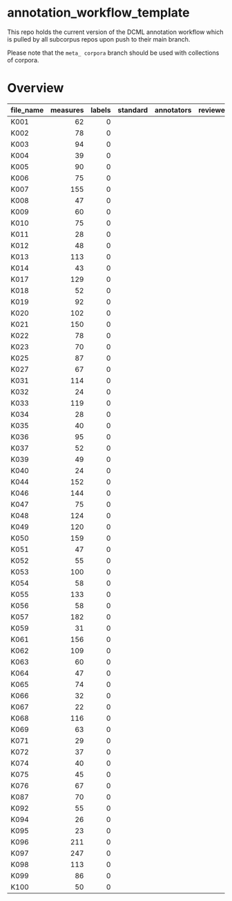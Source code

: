# annotation_workflow_template

This repo holds the current version of the DCML annotation workflow which is pulled by all subcorpus repos upon push to their main branch. 

Please note that the `meta_ corpora` branch should be used with collections of corpora.


# Overview
|file_name|measures|labels|standard|annotators|reviewers|
|---------|-------:|-----:|--------|----------|---------|
|K001     |      62|     0|        |          |         |
|K002     |      78|     0|        |          |         |
|K003     |      94|     0|        |          |         |
|K004     |      39|     0|        |          |         |
|K005     |      90|     0|        |          |         |
|K006     |      75|     0|        |          |         |
|K007     |     155|     0|        |          |         |
|K008     |      47|     0|        |          |         |
|K009     |      60|     0|        |          |         |
|K010     |      75|     0|        |          |         |
|K011     |      28|     0|        |          |         |
|K012     |      48|     0|        |          |         |
|K013     |     113|     0|        |          |         |
|K014     |      43|     0|        |          |         |
|K017     |     129|     0|        |          |         |
|K018     |      52|     0|        |          |         |
|K019     |      92|     0|        |          |         |
|K020     |     102|     0|        |          |         |
|K021     |     150|     0|        |          |         |
|K022     |      78|     0|        |          |         |
|K023     |      70|     0|        |          |         |
|K025     |      87|     0|        |          |         |
|K027     |      67|     0|        |          |         |
|K031     |     114|     0|        |          |         |
|K032     |      24|     0|        |          |         |
|K033     |     119|     0|        |          |         |
|K034     |      28|     0|        |          |         |
|K035     |      40|     0|        |          |         |
|K036     |      95|     0|        |          |         |
|K037     |      52|     0|        |          |         |
|K039     |      49|     0|        |          |         |
|K040     |      24|     0|        |          |         |
|K044     |     152|     0|        |          |         |
|K046     |     144|     0|        |          |         |
|K047     |      75|     0|        |          |         |
|K048     |     124|     0|        |          |         |
|K049     |     120|     0|        |          |         |
|K050     |     159|     0|        |          |         |
|K051     |      47|     0|        |          |         |
|K052     |      55|     0|        |          |         |
|K053     |     100|     0|        |          |         |
|K054     |      58|     0|        |          |         |
|K055     |     133|     0|        |          |         |
|K056     |      58|     0|        |          |         |
|K057     |     182|     0|        |          |         |
|K059     |      31|     0|        |          |         |
|K061     |     156|     0|        |          |         |
|K062     |     109|     0|        |          |         |
|K063     |      60|     0|        |          |         |
|K064     |      47|     0|        |          |         |
|K065     |      74|     0|        |          |         |
|K066     |      32|     0|        |          |         |
|K067     |      22|     0|        |          |         |
|K068     |     116|     0|        |          |         |
|K069     |      63|     0|        |          |         |
|K071     |      29|     0|        |          |         |
|K072     |      37|     0|        |          |         |
|K074     |      40|     0|        |          |         |
|K075     |      45|     0|        |          |         |
|K076     |      67|     0|        |          |         |
|K087     |      70|     0|        |          |         |
|K092     |      55|     0|        |          |         |
|K094     |      26|     0|        |          |         |
|K095     |      23|     0|        |          |         |
|K096     |     211|     0|        |          |         |
|K097     |     247|     0|        |          |         |
|K098     |     113|     0|        |          |         |
|K099     |      86|     0|        |          |         |
|K100     |      50|     0|        |          |         |
